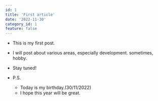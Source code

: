 ```yaml
---
id: 1
title: 'First article'
date: '2022-11-30'
category_id: 1
feature: false
---
```


- This is my first post.
- I will post about various areas, especially development. sometimes, hobby.
- Stay tuned!



- P.S.
    - Today is my birthday.(30/11/2022)
    - I hope this year will be great.